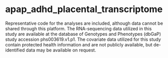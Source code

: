 # apap_adhd_placental_transcriptome
Representative code for the analyses are included, although data cannot be shared through this platform. The RNA-sequencing data utilized in this study are available at the database of Genotypes and Phenotypes (dbGaP) study accession phs003619.v1.p1. The covariate data utilized for this study contain protected health information and are not publicly available, but de-identified data may be available on request.

